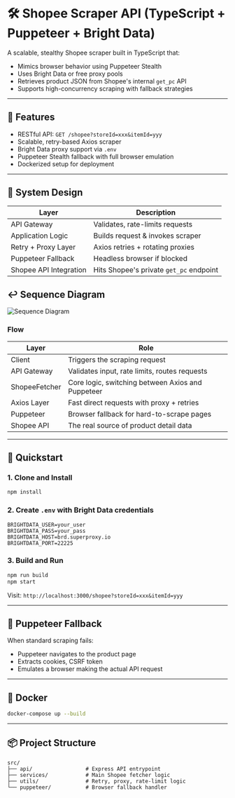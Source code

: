 # 🛠 Shopee Scraper API (TypeScript + Puppeteer + Bright Data)

A scalable, stealthy Shopee scraper built in TypeScript that:
- Mimics browser behavior using Puppeteer Stealth
- Uses Bright Data or free proxy pools
- Retrieves product JSON from Shopee's internal `get_pc` API
- Supports high-concurrency scraping with fallback strategies

---

## 🎯 Features

- RESTful API: `GET /shopee?storeId=xxx&itemId=yyy`
- Scalable, retry-based Axios scraper
- Bright Data proxy support via `.env`
- Puppeteer Stealth fallback with full browser emulation
- Dockerized setup for deployment

---

## 📐 System Design

| Layer                         | Description |
|------------------------------|-------------|
| API Gateway                  | Validates, rate-limits requests |
| Application Logic            | Builds request & invokes scraper |
| Retry + Proxy Layer          | Axios retries + rotating proxies |
| Puppeteer Fallback           | Headless browser if blocked |
| Shopee API Integration       | Hits Shopee's private `get_pc` endpoint |

## ↩️ Sequence Diagram
![Sequence Diagram](https://mangjayasparepart.id/images/online_test/seq_diagram.PNG)

### Flow
| Layer         | Role                                              |
| ------------- | ------------------------------------------------- |
| Client        | Triggers the scraping request                     |
| API Gateway   | Validates input, rate limits, routes requests     |
| ShopeeFetcher | Core logic, switching between Axios and Puppeteer |
| Axios Layer   | Fast direct requests with proxy + retries         |
| Puppeteer     | Browser fallback for hard-to-scrape pages         |
| Shopee API    | The real source of product detail data            |

---

## 🚀 Quickstart

### 1. Clone and Install

```bash
npm install
```

### 2. Create `.env` with Bright Data credentials

```env
BRIGHTDATA_USER=your_user
BRIGHTDATA_PASS=your_pass
BRIGHTDATA_HOST=brd.superproxy.io
BRIGHTDATA_PORT=22225
```

### 3. Build and Run

```bash
npm run build
npm start
```

Visit: `http://localhost:3000/shopee?storeId=xxx&itemId=yyy`

---

## 🧪 Puppeteer Fallback

When standard scraping fails:
- Puppeteer navigates to the product page
- Extracts cookies, CSRF token
- Emulates a browser making the actual API request

---

## 🐳 Docker

```bash
docker-compose up --build
```

---

## 📦 Project Structure

```
src/
├── api/                 # Express API entrypoint
├── services/            # Main Shopee fetcher logic
├── utils/               # Retry, proxy, rate-limit logic
└── puppeteer/           # Browser fallback handler
```
